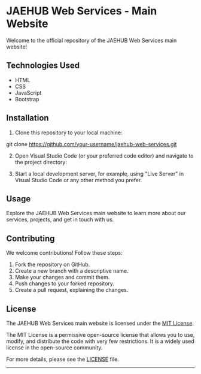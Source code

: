 # JAEHUB Web Services - Main Website

Welcome to the official repository of the JAEHUB Web Services main website!

## Technologies Used

- HTML
- CSS
- JavaScript
- Bootstrap

## Installation

1. Clone this repository to your local machine:

git clone https://github.com/your-username/jaehub-web-services.git

2. Open Visual Studio Code (or your preferred code editor) and navigate to the project directory:

3. Start a local development server, for example, using "Live Server" in Visual Studio Code or any other method you prefer.

## Usage

Explore the JAEHUB Web Services main website to learn more about our services, projects, and get in touch with us.

## Contributing

We welcome contributions! Follow these steps:

1. Fork the repository on GitHub.
2. Create a new branch with a descriptive name.
3. Make your changes and commit them.
4. Push changes to your forked repository.
5. Create a pull request, explaining the changes.

## License

The JAEHUB Web Services main website is licensed under the [MIT License](LICENSE).

The MIT License is a permissive open-source license that allows you to use, modify, and distribute the code with very few restrictions. It is a widely used license in the open-source community.

For more details, please see the [LICENSE](LICENSE) file.

---
